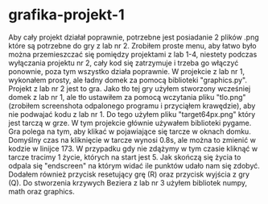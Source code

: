 # grafika-projekt-1
Aby cały projekt działał poprawnie, potrzebne jest posiadanie 2 plików .png które są potrzebne do gry z lab nr 2.
Zrobiłem proste menu, aby łatwo było można przemieszczać się pomiędzy projektami z lab 1-4, niestety podczas wyłączania projektu nr 2, cały kod się zatrzymuje i trzeba go włączyć ponownie, poza tym wszystko działa poprawnie.
W projekcie z lab nr 1, wykonałem prosty, ale ładny domek za pomocą biblioteki "graphics.py".
Projekt z lab nr 2 jest to gra. Jako tło tej gry użyłem stworzony wcześniej domek z lab nr 1, ale tło ustawiłem za pomocą wczytania pliku "tlo.png"(zrobiłem screenshota odpalonego programu i przyciąłem krawędzie), aby nie podwajać kodu z lab nr 1. Do tego użyłem pliku "target64px.png" który jest tarczą w grze. W tym projekcie głównie używałem biblioteki pygame. Gra polega na tym, aby klikać w pojawiające się tarcze w oknach domku. Domyślny czas na kliknięcie w tarcze wynosi 0.8s, ale można to zmienić w kodzie w linijce 173. W przypadku gdy nie zdążymy w tym czasie kliknąć w tarcze tracimy 1 życie, których na start jest 5. Jak skończą się życia to odpala się "endscreen" na którym widać ile punktów udało nam się zdobyć. Dodałem również przycisk resetujący grę (R) oraz przycisk wyjścia z gry (Q). 
Do stworzenia krzywych Beziera z lab nr 3 użyłem bibliotek numpy, math oraz graphics.
